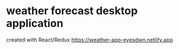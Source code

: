 # weather forecast desktop application
created with React/Redux
https://weather-app-eyesdwn.netlify.app
